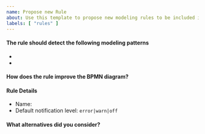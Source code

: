 ```yaml
---
name: Propose new Rule
about: Use this template to propose new modeling rules to be included in the library.
labels: [ "rules" ]
---
```


#### The rule should detect the following modeling patterns

<!-- please share correct and incorrect usage examples as BPMN files -->

* 
*

#### How does the rule improve the BPMN diagram?

<!--
Describe how people would benefit from this modeling rule. This will be included in the user documentation, cf. https://github.com/bpmn-io/bpmnlint/blob/master/docs/rules/label-required.md.
-->

#### Rule Details

* Name: 
* Default notification level: `error|warn|off`


#### What alternatives did you consider? 

<!--
Describe alternatives to this rule you considered.
-->
